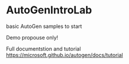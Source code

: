 # AutoGenIntroLab
basic AutoGen samples to start

Demo propouse only!

Full documentstion and tutorial https://microsoft.github.io/autogen/docs/tutorial
